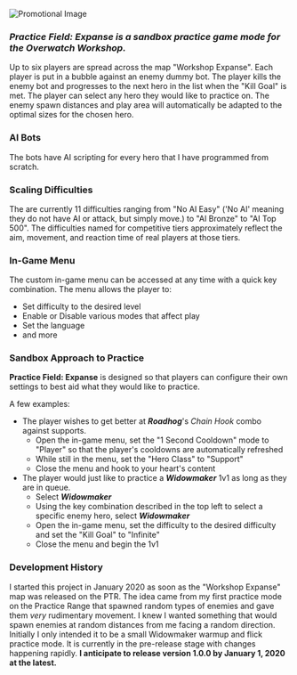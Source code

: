 ![Promotional Image](https://raw.githubusercontent.com/SnowRoberge/PracticeFieldExpanse/master/docs/PFEPromo.png)
### ***Practice Field: Expanse*** *is a sandbox practice game mode for the Overwatch Workshop.*
Up to six players are spread across the map "Workshop Expanse". Each player is put in a bubble against an enemy dummy bot. The player kills the enemy bot and progresses to the next hero in the list when the "Kill Goal" is met. The player can select any hero they would like to practice on. The enemy spawn distances and play area will automatically be adapted to the optimal sizes for the chosen hero.
### AI Bots 
The bots have AI scripting for every hero that I have programmed from scratch.
### Scaling Difficulties
The are currently 11 difficulties ranging from "No AI Easy" ('No AI' meaning they do not have AI or attack, but simply move.) to "AI Bronze" to "AI Top 500".
The difficulties named for competitive tiers approximately reflect the aim, movement, and reaction time of real players at those tiers.
### In-Game Menu
The custom in-game menu can be accessed at any time with a quick key combination.
The menu allows the player to:
* Set difficulty to the desired level
* Enable or Disable various modes that affect play
* Set the language
* and more
### Sandbox Approach to Practice
**Practice Field: Expanse** is designed so that players can configure their own settings to best aid what they would like to practice.

A few examples: 
* The player wishes to get better at ***Roadhog***'s *Chain Hook* combo against supports.
  * Open the in-game menu, set the "1 Second Cooldown" mode to "Player" so that the player's cooldowns are automatically refreshed
  * While still in the menu, set the "Hero Class" to "Support"
  * Close the menu and hook to your heart's content
* The player would just like to practice a ***Widowmaker*** 1v1 as long as they are in queue.
  * Select ***Widowmaker***
  * Using the key combination described in the top left to select a specific enemy hero, select ***Widowmaker***
  * Open the in-game menu, set the difficulty to the desired difficulty and set the "Kill Goal" to "Infinite"
  * Close the menu and begin the 1v1

### Development History
I started this project in January 2020 as soon as the "Workshop Expanse" map was released on the PTR. The idea came from my first practice mode on the Practice Range that spawned random types of enemies and gave them *very* rudimentary movement. I knew I wanted something that would spawn enemies at random distances from me facing a random direction. Initially I only intended it to be a small Widowmaker warmup and flick practice mode. It is currently in the pre-release stage with changes happening rapidly. **I anticipate to release version 1.0.0 by January 1, 2020 at the latest.**
